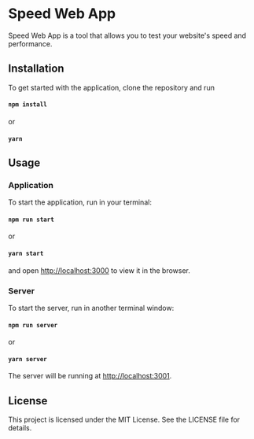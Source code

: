 # Speed Web App

Speed Web App is a tool that allows you to test your website's speed and performance.

## Installation


To get started with the application, clone the repository and run 
#### `npm install`
or
#### `yarn`



## Usage
### Application
To start the application, run in your terminal:
#### `npm run start` 
or 
#### `yarn start` 
and open [http://localhost:3000](http://localhost:3000) to view it in the browser.


### Server
To start the server, run in another terminal window:
#### `npm run server` 
or 
#### `yarn server`
The server will be running at [http://localhost:3001](http://localhost:3001).



## License

This project is licensed under the MIT License. See the LICENSE file for details.
